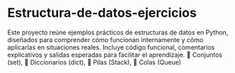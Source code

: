 # Estructura-de-datos-ejercicios
Este proyecto reúne ejemplos prácticos de estructuras de datos en Python, diseñados para comprender cómo funcionan internamente y cómo aplicarlas en situaciones reales. Incluye código funcional, comentarios explicativos y salidas esperadas para facilitar el aprendizaje.  🔸 Conjuntos (set), 🔸 Diccionarios (dict), 🔸 Pilas (Stack), 🔸 Colas (Queue)
